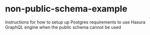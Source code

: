 # non-public-schema-example
Instructions for how to setup up Postgres requirements to use Hasura GraphQL engine when the public schema cannot be used
